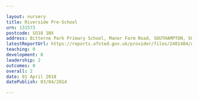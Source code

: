 ```yaml
---

layout: nursery
title: Riverside Pre-School
urn: 131573
postcode: SO18 1NX
address: Bitterne Park Primary School, Manor Farm Road, SOUTHAMPTON, SO18 1NX
latestReportUrl: https://reports.ofsted.gov.uk/provider/files/2401404/urn/131573.pdf
teaching: 0
development: 0
leadership: 2
outcomes: 0
overall: 2
date: 01 April 2018 
datePublish: 03/04/2014

---
```

